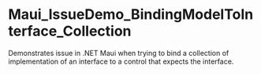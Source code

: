 # Maui_IssueDemo_BindingModelToInterface_Collection
Demonstrates issue in .NET Maui when trying to bind a collection of implementation of an interface to a control that expects the interface. 
